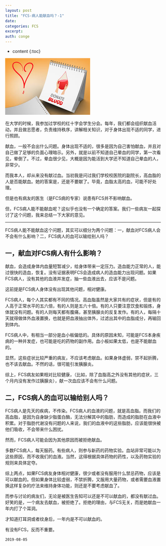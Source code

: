 ```yaml
---
layout: post
title: "FCS-病人能献血吗？-1"
date:
categories: FCS
excerpt:
auth: conge
---
```

* content
{:toc}

![](/assets/images/FCS/118382-46ef08c61618f705.png)

在大学的时候，我参加过学校的红十字会学生分会。每年，我们都会组织献血活动，并且做志愿者，负责维持秩序，讲解相关知识，对于身体出现不适的同学，进行照顾。

献血，一般不会出什么问题。身体出现不适的，很多是因为自己害怕献血，并且对自己做了足够的负面心理暗示。另外，就是以前不知道自己晕血的同学，第一次看见，晕倒了。不过，晕血很少见，大概是因为能活到大学还不知道自己晕血的人，非常少。

而我本人，却从来没有献过血。当初我是问过我们学校校医院的副院长，高血脂的人是否能献血。她的答案是，还是不要献了。毕竟，血脂太高的血，可能不好处理。

但是也有病友的医生（是FCS病的专家）说患有FCS并不影响献血。

但，FCS病人能不能献血呢？这似乎也没有一个确定的答案。我们一些病友一起探讨了这个问题，我来总结一下大家的意见。

----

FCS病人能不能献血这个问题，其实可以细分为两个问题：一，献血对FCS病人会不会有什么影响？二，FCS病人的血可以输给别人吗？

## 一，献血对FCS病人有什么影响？

献血，会造成身体内血量短暂减少，给身体带来一定压力。造血能力正常的人，能过很快的造血，恢复。没有证据表明FCS会造成病人的造血能力出现问题。如果FCS病人，没有其他的血液并发症，抽一些血液出去，应该不是问题。

这前提是FCS病人身体没有出现其他问题，相对健康。

FCS病人，每个人其实都有不同的情况。高血脂虽然是大家共有的症状，但是有的人高于正常水平的五六倍，有的人则是五六十倍。有的人只要注意饮食和锻炼，身体就没有问题。有的人则每天都有腹痛，甚至胰腺炎的反复发作。有的人，每隔十天就得做体外血液置换，也就是把血液抽出体外，过滤出其中的血脂成分，再输回到体内。

FCS病人中，有相当一部分是血小板偏低的。具体的原因未知，可能是FCS本身疾病的一种并发症，也可能是吃的药物的副作用。血小板如果太低，也是不能献血的。

显然，这些症状比较严重的病友，不应该考虑献血。如果身体虚弱，禁不起折腾，也不该去献血。不然的话，很可能引发胰腺炎。

综上，FCS病友如果相对比较健康，（比如，除了血脂高之外没有其他的症状，三个月内没有发作过胰腺炎），献一次血应该不会有什么问题。

## 二，FCS病人的血可以输给别人吗？

FCS病人是先天的疾病，不传染。FCS病人的血液的问题，就是高血脂。而我们的高血脂，是因为自身缺少脂蛋白酶，无法分解其中的脂肪，而造成的脂肪在血液中积累。对于脂肪代谢没有问题的人来说，我们的血液中的这些脂肪，应该能很快被他们吸收，不会带来什么困扰。

然而，FCS病人可能会因为其他原因而被拒绝献血。

多数FCS病人，每天服药。有些病人，则参与新药的药物实验。血站非常可能以为这些原因，而不收我们的血液。当然，这得根据具体药物的药性，以及药物实验的规则来具体定夺。


综上两点，如果FCS病友身体相对健康，很少或者没有服用什么禁忌药物，应该是可以献血的。但如果身体比较虚弱，不禁折腾，又服用大量药物，或者需要血液置换这样复杂的疗法来维持身体功能，则还是不要考虑献血了。

而参与讨论的病友们，无论是被医生告知可以还是不可以献血的，都没有献过血。好笑的是，一个病友去献血，被拒绝了。拒绝的理由，与FCS无关，而是她献血一年内打了个耳洞。

才知道打耳洞或者纹身后，一年内是不可以献血的。

有没有FCS，反而不重要。



```
2019-08-05
```
